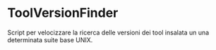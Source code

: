 # ToolVersionFinder
Script per velocizzare la ricerca delle versioni dei tool insalata un una determinata suite base UNIX.
